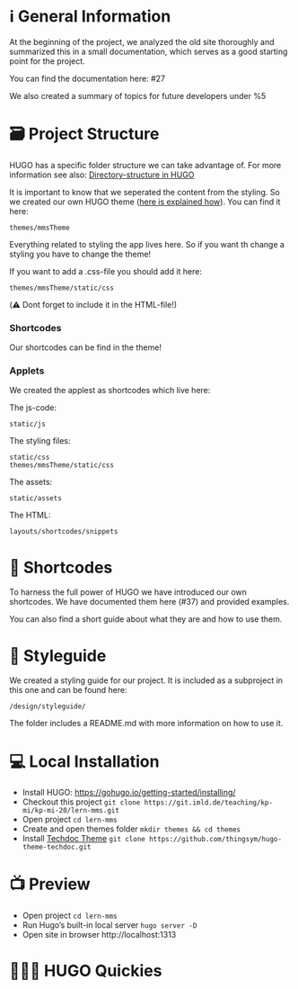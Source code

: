 # ℹ️ General Information
At the beginning of the project, we analyzed the old site thoroughly and summarized this in a small documentation, which serves as a good starting point for the project.

You can find the documentation here: #27

We also created a summary of topics for future developers under %5

# 🗃️ Project Structure
HUGO has a specific folder structure we can take advantage of. For more information see also: [Directory-structure in HUGO](https://gohugo.io/getting-started/directory-structure/)

It is important to know that we seperated the content from the styling. So we created our own HUGO theme ([here is explained how](https://retrolog.io/blog/creating-a-hugo-theme-from-scratch/)). You can find it here:
```
themes/mmsTheme
```

Everything related to styling the app lives here. So if you want th change a styling you have to change the theme!

If you want to add a .css-file you should add it here:
```
themes/mmsTheme/static/css
```
(⚠️ Dont forget to include it in the HTML-file!)


### Shortcodes
Our shortcodes can be find in the theme!

### Applets
We created the applest as shortcodes which live here:

The js-code:
```
static/js
```
The styling files:
```
static/css
themes/mmsTheme/static/css
```
The assets:
```
static/assets
```
The HTML:
```
layouts/shortcodes/snippets
```


# 🧬 Shortcodes
To harness the full power of HUGO we have introduced our own shortcodes. We have documented them here (#37) and provided examples.

You can also find a short guide about what they are and how to use them.

# 🎨 Styleguide
We created a styling guide for our project. It is included as a subproject in this one and can be found here:
```
/design/styleguide/
```

The folder includes a README.md with more information on how to use it.

# 💻 Local Installation

* Install HUGO: https://gohugo.io/getting-started/installing/
* Checkout this project `git clone https://git.imld.de/teaching/kp-mi/kp-mi-20/lern-mms.git`
* Open project `cd lern-mms`
* Create and open themes folder `mkdir themes && cd themes`
* Install [Techdoc Theme](https://themes.gohugo.io//theme/hugo-theme-techdoc/getting-started/installation/) `git clone https://github.com/thingsym/hugo-theme-techdoc.git`

# 📺 Preview

* Open project `cd lern-mms`
* Run Hugo’s built-in local server `hugo server -D`
* Open site in browser http://localhost:1313

# 👨🏽‍🏫 HUGO Quickies


